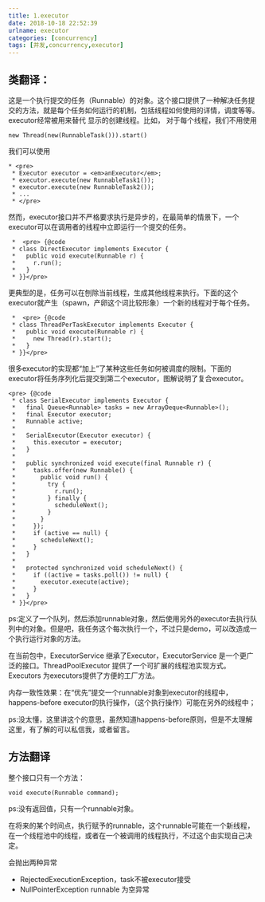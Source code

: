 ```yaml
---
title: 1.executor
date: 2018-10-18 22:52:39
urlname: executor
categories: [concurrency]
tags: [并发,concurrency,executor]
---
```


## 类翻译：

这是一个执行提交的任务（Runnable）的对象。这个接口提供了一种解决任务提交的方法，就是每个任务如何运行的机制，包括线程如何使用的详情，调度等等。executor经常被用来替代 显示的创建线程。比如，
对于每个线程，我们不用使用 

<!--more-->

```
new Thread(new(RunnableTask())).start()
```

我们可以使用

``` 
* <pre>
 * Executor executor = <em>anExecutor</em>;
 * executor.execute(new RunnableTask1());
 * executor.execute(new RunnableTask2());
 * ...
 * </pre>
```

然而，executor接口并不严格要求执行是异步的，在最简单的情景下，一个executor可以在调用者的线程中立即运行一个提交的任务。

```
 *  <pre> {@code
 * class DirectExecutor implements Executor {
 *   public void execute(Runnable r) {
 *     r.run();
 *   }
 * }}</pre>
```

更典型的是，任务可以在刨除当前线程，生成其他线程来执行。下面的这个executor就产生（spawn，产卵这个词比较形象）一个新的线程对于每个任务。

```
 *  <pre> {@code
 * class ThreadPerTaskExecutor implements Executor {
 *   public void execute(Runnable r) {
 *     new Thread(r).start();
 *   }
 * }}</pre>
```

很多executor的实现都“加上”了某种这些任务如何被调度的限制。下面的executor将任务序列化后提交到第二个executor，图解说明了复合executor。

```
<pre> {@code
 * class SerialExecutor implements Executor {
 *   final Queue<Runnable> tasks = new ArrayDeque<Runnable>();
 *   final Executor executor;
 *   Runnable active;
 *
 *   SerialExecutor(Executor executor) {
 *     this.executor = executor;
 *   }
 *
 *   public synchronized void execute(final Runnable r) {
 *     tasks.offer(new Runnable() {
 *       public void run() {
 *         try {
 *           r.run();
 *         } finally {
 *           scheduleNext();
 *         }
 *       }
 *     });
 *     if (active == null) {
 *       scheduleNext();
 *     }
 *   }
 *
 *   protected synchronized void scheduleNext() {
 *     if ((active = tasks.poll()) != null) {
 *       executor.execute(active);
 *     }
 *   }
 * }}</pre>
```

ps:定义了一个队列，然后添加runnable对象，然后使用另外的executor去执行队列中的对象。但是吧，我任务这个每次执行一个，不过只是demo，可以改造成一个执行运行对象的方法。

在当前包中，ExecutorService 继承了Executor，ExecutorService 是一个更广泛的接口。ThreadPoolExecutor 提供了一个可扩展的线程池实现方式。Executors 为executors提供了方便的工厂方法。

内存一致性效果：在“优先”提交一个runnable对象到executor的线程中，happens-before executor的执行操作，（这个执行操作）可能在另外的线程中；

ps:没太懂，这里讲这个的意思，虽然知道happens-before原则，但是不太理解这里，有了解的可以私信我，或者留言。

## 方法翻译

整个接口只有一个方法：

```
void execute(Runnable command);
```

ps:没有返回值，只有一个runnable对象。

在将来的某个时间点，执行赋予的runnable，这个runnable可能在一个新线程，在一个线程池中的线程，或者在一个被调用的线程执行，不过这个由实现自己决定。

会抛出两种异常 

* RejectedExecutionException，task不被executor接受
* NullPointerException runnable 为空异常




